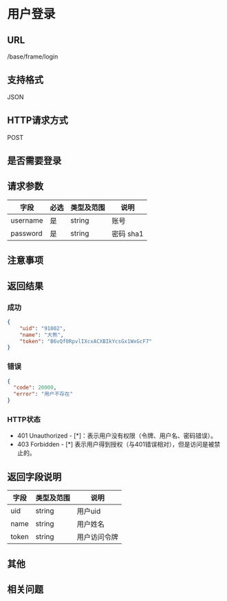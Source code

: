 # 用户登录

## URL

/base/frame/login

## 支持格式

JSON

## HTTP请求方式

POST

## 是否需要登录

## 请求参数

字段 | 必选 | 类型及范围 | 说明
----|------|----------|-------------
username     | 是   | string  | 账号
password     | 是   | string  | 密码 sha1

## 注意事项

## 返回结果

### 成功

```json
{
    "uid": "91002",
    "name": "大熊",
    "token": "B6vQf0RpvlIXcxACXBIkYcsGx1WxGcF7"
}
```

### 错误

```json
{
  "code": 20000,
  "error": "用户不存在"
}
```

### HTTP状态

- 401 Unauthorized - [*]：表示用户没有权限（令牌、用户名、密码错误）。
- 403 Forbidden - [*] 表示用户得到授权（与401错误相对），但是访问是被禁止的。

## 返回字段说明

字段 | 类型及范围 | 说明
----|----------|-------------
uid                     | string  | 用户uid
name                    | string  | 用户姓名
token                   | string  | 用户访问令牌

## 其他

## 相关问题
